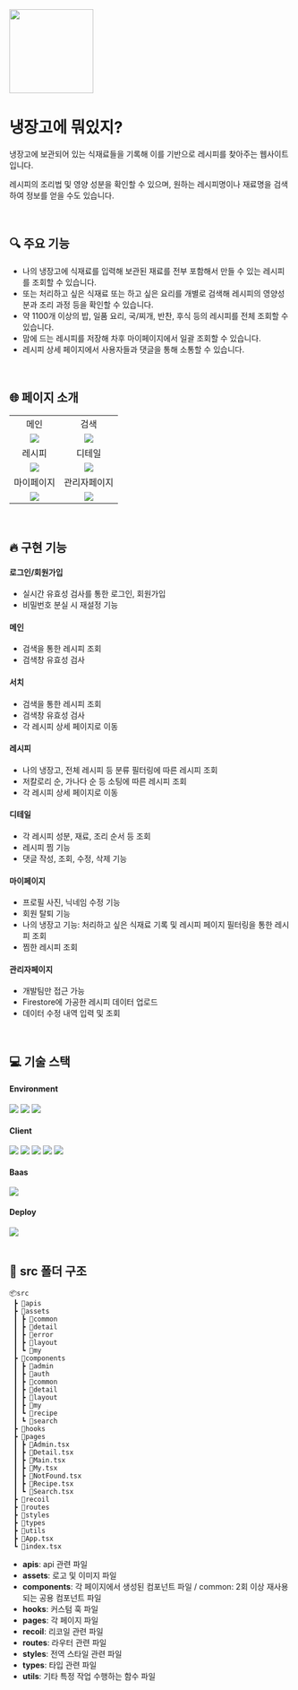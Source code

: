 <img src="https://github.com/kimwonjuun/todays_recipe/assets/117059038/2bf72f6d-99c2-48e1-aeb3-a805f6fbbe6f" width="150px" />

# 냉장고에 뭐있지?

<p>냉장고에 보관되어 있는 식재료들을 기록해 이를 기반으로 레시피를 찾아주는 웹사이트입니다.</p>
<p>레시피의 조리법 및 영양 성분을 확인할 수 있으며, 원하는 레시피명이나 재료명을 검색하여 정보를 얻을 수도 있습니다.</p>
<br/>

## 🔍 주요 기능
- 나의 냉장고에 식재료를 입력해 보관된 재료를 전부 포함해서 만들 수 있는 레시피를 조회할 수 있습니다.
- 또는 처리하고 싶은 식재료 또는 하고 싶은 요리를 개별로 검색해 레시피의 영양성분과 조리 과정 등을 확인할 수 있습니다.
- 약 1100개 이상의 밥, 일품 요리, 국/찌개, 반찬, 후식 등의 레시피를 전체 조회할 수 있습니다.
- 맘에 드는 레시피를 저장해 차후 마이페이지에서 일괄 조회할 수 있습니다.
- 레시피 상세 페이지에서 사용자들과 댓글을 통해 소통할 수 있습니다.
</br>

## 🌐 페이지 소개

<table>
    <tr>
      <td align="center">메인</td>
      <td align="center">검색</td>
    </tr>
    <tr>
      <td align="center"><img src="https://github.com/kimwonjuun/todays_recipe/assets/117059038/1615c55a-e427-404c-a8b9-0c9fe039d0cc" /></td>
      <td align="center"><img src="https://github.com/kimwonjuun/todays_recipe/assets/117059038/1827929e-996b-442c-9d52-6793ffce72e3" /></td>
    </tr>
    <tr>
      <td align="center">레시피</td>
      <td align="center">디테일</td>
    </tr>
    <tr>
      <td align="center"><img src="https://github.com/kimwonjuun/todays_recipe/assets/117059038/72547e66-0be6-4f4a-9472-f992d4f60e55" /></td>
      <td align="center"><img src="https://github.com/kimwonjuun/todays_recipe/assets/117059038/ae473a43-a00c-4f8c-834b-fdb29c0600bd" /></td>
    </tr>
    <tr>
      <td align="center">마이페이지</td>
      <td align="center">관리자페이지</td>
    </tr>
    <tr>
      <td align="center"><img src="https://github.com/kimwonjuun/todays_recipe/assets/117059038/7ec19843-95c8-440c-9be4-f82b9fa4cac4" /></td>
      <td align="center"><img src="https://github.com/kimwonjuun/todays_recipe/assets/117059038/52361a75-928e-4df2-b34d-92e69d5bd574" /></td>
    </tr>
 </table>
</br>

## 🔥 구현 기능

#### 로그인/회원가입
- 실시간 유효성 검사를 통한 로그인, 회원가입
- 비밀번호 분실 시 재설정 기능

#### 메인
- 검색을 통한 레시피 조회
- 검색창 유효성 검사

#### 서치
- 검색을 통한 레시피 조회
- 검색창 유효성 검사
- 각 레시피 상세 페이지로 이동

#### 레시피
- 나의 냉장고, 전체 레시피 등 분류 필터링에 따른 레시피 조회
- 저칼로리 순, 가나다 순 등 소팅에 따른 레시피 조회
- 각 레시피 상세 페이지로 이동

#### 디테일
- 각 레시피 성분, 재료, 조리 순서 등 조회
- 레시피 찜 기능
- 댓글 작성, 조회, 수정, 삭제 기능

#### 마이페이지
- 프로필 사진, 닉네임 수정 기능
- 회원 탈퇴 기능
- 나의 냉장고 기능: 처리하고 싶은 식재료 기록 및 레시피 페이지 필터링을 통한 레시피 조회
- 찜한 레시피 조회

#### 관리자페이지
- 개발팀만 접근 가능
- Firestore에 가공한 레시피 데이터 업로드
- 데이터 수정 내역 입력 및 조회
</br>

## 💻 기술 스택

#### Environment
<div>
  <img src="https://img.shields.io/badge/visualstudiocode-007ACC?style=for-the-badge&logo=visualstudiocode&logoColor=white">
  <img src="https://img.shields.io/badge/git-F05032?style=for-the-badge&logo=git&logoColor=white">
  <img src="https://img.shields.io/badge/github-181717?style=for-the-badge&logo=github&logoColor=white">
</div>

#### Client
<div>
  <img src="https://img.shields.io/badge/react-61DAFB?style=for-the-badge&logo=react&logoColor=black">
  <img src="https://img.shields.io/badge/typescript-3178C6?style=for-the-badge&logo=typescript&logoColor=white">
  <img src="https://img.shields.io/badge/recoil-3578E5?style=for-the-badge&logo=recoil&logoColor=white">
  <img src="https://img.shields.io/badge/reactquery-FF4154?style=for-the-badge&logo=reactquery&logoColor=white">
  <img src="https://img.shields.io/badge/styledcomponents-DB7093?style=for-the-badge&logo=styledcomponents&logoColor=white">
</div>

#### Baas
<div>
  <img src="https://img.shields.io/badge/firebase-FFCA28?style=for-the-badge&logo=firebase&logoColor=white">
</div>

#### Deploy
<div>
  <img src="https://img.shields.io/badge/vercel-000000?style=for-the-badge&logo=vercel&logoColor=white">
</div>
</br>

## 📂 src 폴더 구조
```
📦src
 ┣ 📂apis
 ┣ 📂assets
 ┃ ┣ 📂common
 ┃ ┣ 📂detail
 ┃ ┣ 📂error
 ┃ ┣ 📂layout
 ┃ ┗ 📂my
 ┣ 📂components
 ┃ ┣ 📂admin
 ┃ ┣ 📂auth
 ┃ ┣ 📂common
 ┃ ┣ 📂detail
 ┃ ┣ 📂layout
 ┃ ┣ 📂my
 ┃ ┗ 📂recipe
 ┃ ┗ 📂search
 ┣ 📂hooks
 ┣ 📂pages
 ┃ ┣ 📜Admin.tsx
 ┃ ┣ 📜Detail.tsx
 ┃ ┣ 📜Main.tsx
 ┃ ┣ 📜My.tsx
 ┃ ┣ 📜NotFound.tsx
 ┃ ┣ 📜Recipe.tsx
 ┃ ┗ 📜Search.tsx
 ┣ 📂recoil
 ┣ 📂routes
 ┣ 📂styles
 ┣ 📂types
 ┣ 📂utils
 ┣ 📜App.tsx
 ┗ 📜index.tsx
```
- **apis**: api 관련 파일
- **assets**: 로고 및 이미지 파일
- **components**: 각 페이지에서 생성된 컴포넌트 파일 / common: 2회 이상 재사용되는 공용 컴포넌트 파일
- **hooks**: 커스텀 훅 파일
- **pages**: 각 페이지 파일
- **recoil**: 리코일 관련 파일
- **routes**: 라우터 관련 파일
- **styles**: 전역 스타일 관련 파일
- **types**: 타입 관련 파일
- **utils**: 기타 특정 작업 수행하는 함수 파일
</br>

